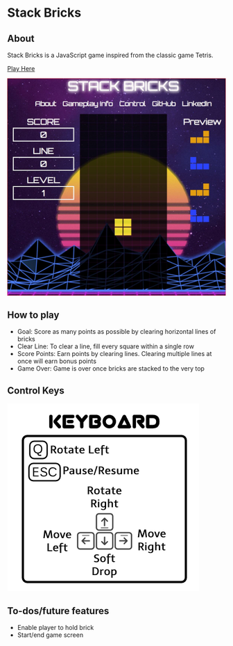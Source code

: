 # Stack Bricks

## About

Stack Bricks is a JavaScript game inspired from the classic game Tetris.

[Play Here](https://tokyoanime.github.io/stack_bricks/)

![Image of Stack Bricks](./assets/images/stack_bricks_splash.jpg)

## How to play

+ Goal: Score as many points as possible by clearing horizontal lines of bricks
+ Clear Line: To clear a line, fill every square within a single row
+ Score Points: Earn points by clearing lines. Clearing multiple lines at once will earn bonus points
+ Game Over: Game is over once bricks are stacked to the very top

## Control Keys

![Image of Keyboard Control](./assets/images/control.jpg)

## To-dos/future features

+ Enable player to hold brick
+ Start/end game screen